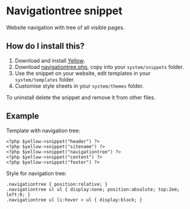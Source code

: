 Navigationtree snippet
======================
Website navigation with tree of all visible pages.

How do I install this?
----------------------
1. Download and install [Yellow](https://github.com/markseu/yellowcms/).  
2. Download [navigationtree.php](navigationtree.php?raw=true), copy into your `system/snippets` folder.  
3. Use the snippet on your website, edit templates in your `system/templates` folder.
4. Customise style sheets in your `system/themes` folder.

To uninstall delete the snippet and remove it from other files.

Example
-------
Template with navigation tree:

    <?php $yellow->snippet("header") ?>
    <?php $yellow->snippet("sitename") ?>
    <?php $yellow->snippet("navigationtree") ?>
    <?php $yellow->snippet("content") ?>
    <?php $yellow->snippet("footer") ?>

Style for navigation tree:

    .navigationtree { position:relative; }
    .navigationtree ul ul { display:none; position:absolute; top:2em; left:0; }
    .navigationtree ul li:hover > ul { display:block; }
